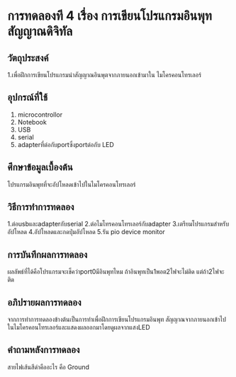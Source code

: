 # การทดลองที 4 เรื่อง การเขียนโปรแกรมอินพุทสัญญาณดิจิทัล
## วัตถุประสงค์
1.เพื่อฝึกการเขียนโปรแกรมนําสัญญาณอินพุตจากภายนอกเข้ามาใน
ไมโครคอนโทรเลอร์
## อุปกรณ์ที่ใช้
1. microcontrollor
2. Notebook 
3. USB
4. serial
5. adapterที่ต่อกับportซึ่งportต่อกับ LED
## ศึกษาข้อมูลเบื้องต้น
โปรแกรมอินพุทที่จะอัปโหลดเข้าไปในไมโครคอนโทรเลอร์
## วิธีการทําการทดลอง
1.ต่อusbและadapterกับserial
2.ต่อไมโทรคอนโทรเลอร์กับadapter
3.เตรียมโปรแกรมสำหรับอัปโหลด
4.อัปโหลดและกดปุ่มอัปโหลด
5.รัน pio device monitor
## การบันทึกผลการทดลอง
ผลลัพธ์ที่ได้คือโปรแกรมจะเช็คว่าport0มีอินพุทไหม ถ้าอินพุทเป็น1พอต2ไฟจะไม่ติด แต่ถ้า2ไฟจะติด
## อภิปรายผลการทดลอง
จากการทําการทดลองข้างต้นเป็นการทําเพื่อฝึกการเขียนโปรแกรมอินพุท
สัญญาณจากภายนอกเข้าไปในไมโครคอนโทรเลอร์และแสดงผลออกมาโดยดูผลจากแสงLED
## คําถามหลังการทดลอง
สายไฟเส้นสีดําคืออะไร  คือ Ground
